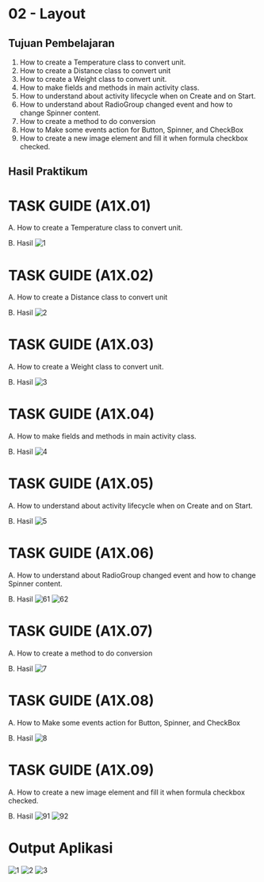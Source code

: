 # 02 - Layout

## Tujuan Pembelajaran

1. How to create a Temperature class to convert unit.
2. How to create a Distance class to convert unit
3. How to create a Weight class to convert unit.
4. How to make fields and methods in main activity class.
5. How to understand about activity lifecycle when on Create and on Start.
6. How to understand about RadioGroup changed event and how to
change Spinner content.
7. How to create a method to do conversion 
8. How to Make some events action for Button, Spinner, and CheckBox
9. How to  create a new image element and fill it when formula checkbox
checked.

## Hasil Praktikum

# TASK GUIDE (A1X.01)

A. How to create a Temperature class to convert unit.

B. Hasil
![1](IMG/task1/output1.png)

# TASK GUIDE (A1X.02)

A. How to create a Distance class to convert unit

B. Hasil
![2](IMG/task2/output2.png)

# TASK GUIDE (A1X.03)

A. How to create a Weight class to convert unit.

B. Hasil
![3](IMG/task3/output3.png)

# TASK GUIDE (A1X.04)

A. How to make fields and methods in main activity class.

B. Hasil
![4](IMG/task4/output4.png)

# TASK GUIDE (A1X.05)

A. How to understand about activity lifecycle when on Create and on Start.

B. Hasil
![5](IMG/task5/output5.png)

# TASK GUIDE (A1X.06)

A. How to understand about RadioGroup changed event and how to
change Spinner content.

B. Hasil
![61](IMG/task6/output61.png)
![62](IMG/task6/output62.png)

# TASK GUIDE (A1X.07)

A. How to create a method to do conversion 

B. Hasil
![7](IMG/task7/output7.png)

# TASK GUIDE (A1X.08)

A. How to Make some events action for Button, Spinner, and CheckBox

B. Hasil
![8](IMG/task8/output8.png)

# TASK GUIDE (A1X.09)

A. How to  create a new image element and fill it when formula checkbox
checked.

B. Hasil
![91](IMG/task9/output91.png)
![92](IMG/task9/output92.png)

# Output Aplikasi

![1](IMG/APP/1.jpg)
![2](IMG/APP/2.jpg)
![3](IMG/APP/2.jpg)